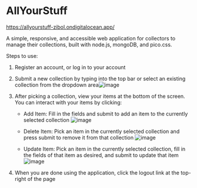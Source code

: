 # AllYourStuff

https://allyourstuff-zibol.ondigitalocean.app/

A simple, responsive, and accessible web application for collectors to manage their collections, built with node.js, mongoDB, and pico.css.

Steps to use:
 1) Register an account, or log in to your account
 2) Submit a new collection by typing into the top bar or select an existing collection from the dropdown area![image](https://user-images.githubusercontent.com/37402171/191779049-56eec110-738b-4e70-a410-640ce5175214.png)
 3) After picking a collection, view your items at the bottom of the screen. You can interact with your items by clicking:
    - Add Item: Fill in the fields and submit to add an item to the currently selected collection
    ![image](https://user-images.githubusercontent.com/37402171/191781025-d5014f90-c05f-4434-a91f-9ca5c85f8f2c.png)

    - Delete Item: Pick an item in the currently selected collection and press submit to remove it from that collection
    ![image](https://user-images.githubusercontent.com/37402171/191781129-1dc884b4-8548-4ce9-83f8-7c946fd6da7a.png)

    - Update Item: Pick an item in the currently selected collection, fill in the fields of that item as desired, and submit to update that item
    ![image](https://user-images.githubusercontent.com/37402171/191781230-9a66dc91-a4b5-4be0-a777-799c225fc6ae.png)

 4) When you are done using the application, click the logout link at the top-right of the page
